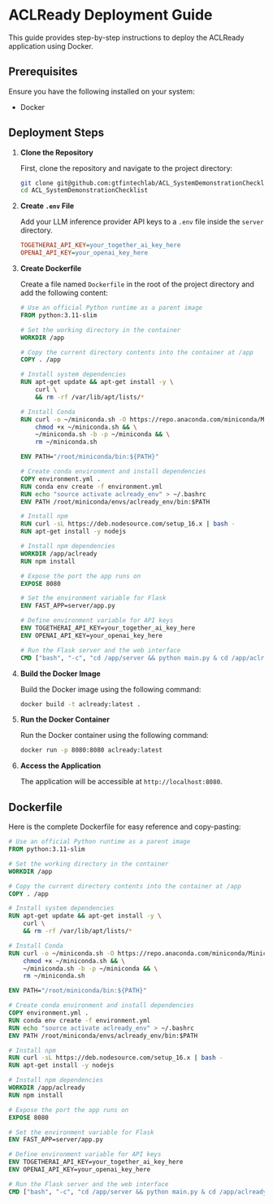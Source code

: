 # ACLReady Deployment Guide

This guide provides step-by-step instructions to deploy the ACLReady application using Docker.

## Prerequisites

Ensure you have the following installed on your system:

- Docker

## Deployment Steps

1. **Clone the Repository**

    First, clone the repository and navigate to the project directory:

    ```bash
    git clone git@github.com:gtfintechlab/ACL_SystemDemonstrationChecklist.git
    cd ACL_SystemDemonstrationChecklist
    ```

2. **Create `.env` File**

    Add your LLM inference provider API keys to a `.env` file inside the `server` directory.

    ```ini
    TOGETHERAI_API_KEY=your_together_ai_key_here
    OPENAI_API_KEY=your_openai_key_here
    ```

3. **Create Dockerfile**

    Create a file named `Dockerfile` in the root of the project directory and add the following content:

    ```Dockerfile
    # Use an official Python runtime as a parent image
    FROM python:3.11-slim

    # Set the working directory in the container
    WORKDIR /app

    # Copy the current directory contents into the container at /app
    COPY . /app

    # Install system dependencies
    RUN apt-get update && apt-get install -y \
        curl \
        && rm -rf /var/lib/apt/lists/*

    # Install Conda
    RUN curl -o ~/miniconda.sh -O https://repo.anaconda.com/miniconda/Miniconda3-latest-Linux-x86_64.sh && \
        chmod +x ~/miniconda.sh && \
        ~/miniconda.sh -b -p ~/miniconda && \
        rm ~/miniconda.sh

    ENV PATH="/root/miniconda/bin:${PATH}"

    # Create conda environment and install dependencies
    COPY environment.yml .
    RUN conda env create -f environment.yml
    RUN echo "source activate aclready_env" > ~/.bashrc
    ENV PATH /root/miniconda/envs/aclready_env/bin:$PATH

    # Install npm
    RUN curl -sL https://deb.nodesource.com/setup_16.x | bash -
    RUN apt-get install -y nodejs

    # Install npm dependencies
    WORKDIR /app/aclready
    RUN npm install

    # Expose the port the app runs on
    EXPOSE 8080

    # Set the environment variable for Flask
    ENV FAST_APP=server/app.py

    # Define environment variable for API keys
    ENV TOGETHERAI_API_KEY=your_together_ai_key_here
    ENV OPENAI_API_KEY=your_openai_key_here

    # Run the Flask server and the web interface
    CMD ["bash", "-c", "cd /app/server && python main.py & cd /app/aclready && npm start"]
    ```

4. **Build the Docker Image**

    Build the Docker image using the following command:

    ```bash
    docker build -t aclready:latest .
    ```

5. **Run the Docker Container**

    Run the Docker container using the following command:

    ```bash
    docker run -p 8080:8080 aclready:latest
    ```

6. **Access the Application**

    The application will be accessible at `http://localhost:8080`.

## Dockerfile

Here is the complete Dockerfile for easy reference and copy-pasting:

```Dockerfile
# Use an official Python runtime as a parent image
FROM python:3.11-slim

# Set the working directory in the container
WORKDIR /app

# Copy the current directory contents into the container at /app
COPY . /app

# Install system dependencies
RUN apt-get update && apt-get install -y \
    curl \
    && rm -rf /var/lib/apt/lists/*

# Install Conda
RUN curl -o ~/miniconda.sh -O https://repo.anaconda.com/miniconda/Miniconda3-latest-Linux-x86_64.sh && \
    chmod +x ~/miniconda.sh && \
    ~/miniconda.sh -b -p ~/miniconda && \
    rm ~/miniconda.sh

ENV PATH="/root/miniconda/bin:${PATH}"

# Create conda environment and install dependencies
COPY environment.yml .
RUN conda env create -f environment.yml
RUN echo "source activate aclready_env" > ~/.bashrc
ENV PATH /root/miniconda/envs/aclready_env/bin:$PATH

# Install npm
RUN curl -sL https://deb.nodesource.com/setup_16.x | bash -
RUN apt-get install -y nodejs

# Install npm dependencies
WORKDIR /app/aclready
RUN npm install

# Expose the port the app runs on
EXPOSE 8080

# Set the environment variable for Flask
ENV FAST_APP=server/app.py

# Define environment variable for API keys
ENV TOGETHERAI_API_KEY=your_together_ai_key_here
ENV OPENAI_API_KEY=your_openai_key_here

# Run the Flask server and the web interface
CMD ["bash", "-c", "cd /app/server && python main.py & cd /app/aclready && npm start"]